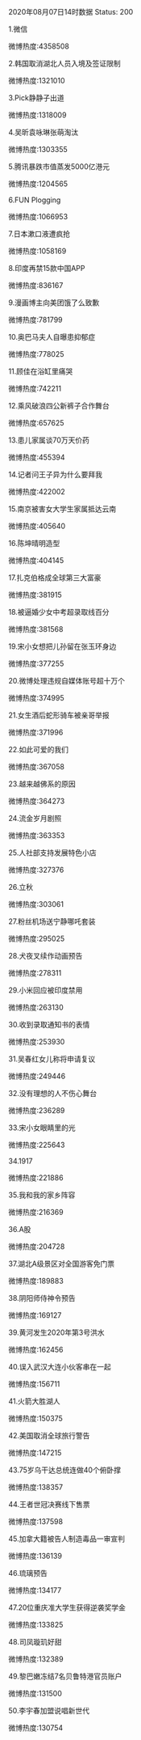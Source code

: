 2020年08月07日14时数据
Status: 200

1.微信

微博热度:4358508

2.韩国取消湖北人员入境及签证限制

微博热度:1321010

3.Pick静静子出道

微博热度:1318009

4.吴昕袁咏琳张萌淘汰

微博热度:1303355

5.腾讯暴跌市值蒸发5000亿港元

微博热度:1204565

6.FUN Plogging

微博热度:1066953

7.日本漱口液遭疯抢

微博热度:1058169

8.印度再禁15款中国APP

微博热度:836167

9.漫画博主向美团饿了么致歉

微博热度:781799

10.奥巴马夫人自曝患抑郁症

微博热度:778025

11.顾佳在浴缸里痛哭

微博热度:742211

12.乘风破浪四公新裤子合作舞台

微博热度:657625

13.患儿家属谈70万天价药

微博热度:455394

14.记者问王子异为什么要拜我

微博热度:422002

15.南京被害女大学生家属抵达云南

微博热度:405640

16.陈坤晴明造型

微博热度:404145

17.扎克伯格成全球第三大富豪

微博热度:381915

18.被逼婚少女中考超录取线百分

微博热度:381568

19.宋小女想把儿孙留在张玉环身边

微博热度:377255

20.微博处理违规自媒体账号超十万个

微博热度:374995

21.女生酒后蛇形骑车被亲哥举报

微博热度:371996

22.如此可爱的我们

微博热度:367058

23.越来越佛系的原因

微博热度:364273

24.流金岁月剧照

微博热度:363353

25.人社部支持发展特色小店

微博热度:327376

26.立秋

微博热度:303061

27.粉丝机场送宁静哪吒套装

微博热度:295025

28.犬夜叉续作动画预告

微博热度:278311

29.小米回应被印度禁用

微博热度:263130

30.收到录取通知书的表情

微博热度:253930

31.吴春红女儿称将申请复议

微博热度:249446

32.没有理想的人不伤心舞台

微博热度:236289

33.宋小女眼睛里的光

微博热度:225643

34.1917

微博热度:221886

35.我和我的家乡阵容

微博热度:216369

36.A股

微博热度:204728

37.湖北A级景区对全国游客免门票

微博热度:189883

38.阴阳师侍神令预告

微博热度:169127

39.黄河发生2020年第3号洪水

微博热度:162456

40.误入武汉大连小伙客串在一起

微博热度:156711

41.火箭大胜湖人

微博热度:150375

42.美国取消全球旅行警告

微博热度:147215

43.75岁乌干达总统连做40个俯卧撑

微博热度:138357

44.王者世冠决赛线下售票

微博热度:137598

45.加拿大籍被告人制造毒品一审宣判

微博热度:136139

46.琉璃预告

微博热度:134177

47.20位重庆准大学生获得逆袭奖学金

微博热度:133825

48.司凤璇玑好甜

微博热度:132389

49.黎巴嫩冻结7名贝鲁特港官员账户

微博热度:131500

50.李宇春加盟说唱新世代

微博热度:130754

